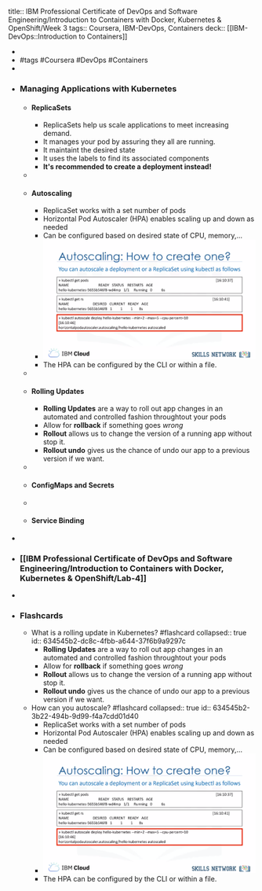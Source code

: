 title:: IBM Professional Certificate of DevOps and Software Engineering/Introduction to Containers with Docker, Kubernetes & OpenShift/Week 3
tags:: Coursera, IBM-DevOps, Containers
deck:: [[IBM-DevOps::Introduction to Containers]]

-
- #tags #Coursera #DevOps #Containers
-
- ### Managing Applications with Kubernetes
	- #### ReplicaSets
		- ReplicaSets help us scale applications to meet increasing demand.
		- It manages your pod by assuring they all are running.
		- It maintaint the desired state
		- It uses the labels to find its associated components
		- **It's recommended to create a deployment instead!**
	-
	- #### Autoscaling
		- ReplicaSet works with a set number of pods
		- Horizontal Pod Autoscaler (HPA) enables scaling up and down as needed
		- Can be configured based on desired state of CPU, memory,...
		- ![image.png](../assets/image_1663243423582_0.png)
		- The HPA can be configured by the CLI or within a file.
	-
	- #### Rolling Updates
		- **Rolling Updates** are a way to roll out app changes in an automated and controlled fashion throughtout your pods
		- Allow for **rollback** if something goes *wrong*
		- **Rollout** allows us to change the version of a running app without stop it.
		- **Rollout undo** gives us the chance of undo our app to a previous version if we want.
	-
	- #### ConfigMaps and Secrets
	-
	- #### Service Binding
-
- ### [[IBM Professional Certificate of DevOps and Software Engineering/Introduction to Containers with Docker, Kubernetes & OpenShift/Lab-4]]
-
- ### Flashcards
	- What is a rolling update in Kubernetes? #flashcard
	  collapsed:: true
	  id:: 634545b2-dc8c-4fbb-a644-37f6b9a9297c
		- **Rolling Updates** are a way to roll out app changes in an automated and controlled fashion throughtout your pods
		- Allow for **rollback** if something goes *wrong*
		- **Rollout** allows us to change the version of a running app without stop it.
		- **Rollout undo** gives us the chance of undo our app to a previous version if we want.
	- How can you autoscale? #flashcard
	  collapsed:: true
	  id:: 634545b2-3b22-494b-9d99-f4a7cdd01d40
		- ReplicaSet works with a set number of pods
		- Horizontal Pod Autoscaler (HPA) enables scaling up and down as needed
		- Can be configured based on desired state of CPU, memory,...
		- ![image.png](../assets/image_1663243423582_0.png)
		- The HPA can be configured by the CLI or within a file.